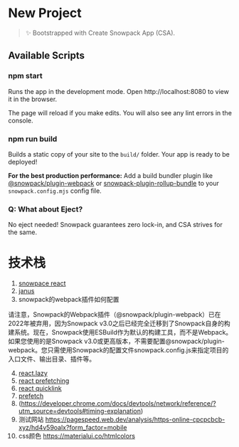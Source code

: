 # New Project

> ✨ Bootstrapped with Create Snowpack App (CSA).

## Available Scripts

### npm start

Runs the app in the development mode.
Open http://localhost:8080 to view it in the browser.

The page will reload if you make edits.
You will also see any lint errors in the console.

### npm run build

Builds a static copy of your site to the `build/` folder.
Your app is ready to be deployed!

**For the best production performance:** Add a build bundler plugin like [@snowpack/plugin-webpack](https://github.com/snowpackjs/snowpack/tree/main/plugins/plugin-webpack) or [snowpack-plugin-rollup-bundle](https://github.com/ParamagicDev/snowpack-plugin-rollup-bundle) to your `snowpack.config.mjs` config file.

### Q: What about Eject?

No eject needed! Snowpack guarantees zero lock-in, and CSA strives for the same.

# 技术栈
1. [snowpace react](https://www.snowpack.dev/tutorials/react)
2. [janus](http://wfeii.com/2021/04/12/WebRTC-Janus.html)
3. snowpack的webpack插件如何配置
> 
   请注意，Snowpack的Webpack插件（@snowpack/plugin-webpack）已在2022年被弃用，因为Snowpack v3.0之后已经完全迁移到了Snowpack自身的构建系统。现在，Snowpack使用ESBuild作为默认的构建工具，而不是Webpack。如果您使用的是Snowpack v3.0或更高版本，不需要配置@snowpack/plugin-webpack。您只需使用Snowpack的配置文件snowpack.config.js来指定项目的入口文件、输出目录、插件等。

4. [react.lazy](https://web.dev/code-splitting-suspense/)
5. [react prefetching](https://medium.com/@anokyy/the-easiest-way-to-prefetch-links-and-fix-fetch-waterfalls-in-react-query-useswr-apollo-client-or-33ae59409bf4)
6. [react quicklink](https://web.dev/quicklink/)
7. [prefetch](https://web.dev/preconnect-and-dns-prefetch/)
8. (https://developer.chrome.com/docs/devtools/network/reference/?utm_source=devtools#timing-explanation)
9. 测试网站 
   https://pagespeed.web.dev/analysis/https-online-cpcpcbcb-xyz/hd4v59oalx?form_factor=mobile
10. css颜色
   https://materialui.co/htmlcolors
